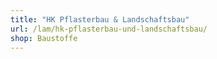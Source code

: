 ```yaml
---
title: "HK Pflasterbau & Landschaftsbau"
url: /lam/hk-pflasterbau-und-landschaftsbau/
shop: Baustoffe
---
```

